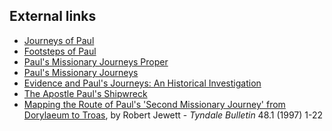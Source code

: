 ## External links

-   [Journeys of Paul](http://www.luthersem.edu/ckoester/Paul/Main.htm)
-   [Footsteps of Paul](http://www.abrock.com/Greece-Turkey/FootstepsIntro.html)
-   [Paul's Missionary Journeys Proper](http://www.kolumbus.fi/hjussila/rsla/Paul/paul09.html)
-   [Paul's Missionary Journeys](http://www.abu.nb.ca/ecm/topics/event14.htm)
-   [Evidence and Paul's Journeys: An Historical Investigation](http://www.parsagard.com/)
-   [The Apostle Paul's Shipwreck](http://www.parsagard.com/shipwreck.htm)
-   [Mapping the Route of Paul's 'Second Missionary Journey' from Dorylaeum to Troas](http://tyndalehouse.com/tynbul/library/TynBull_1997_48_1_01Jewett_Pauls2MJ_Mapping.pdf),
    by Robert Jewett - *Tyndale Bulletin* 48.1 (1997) 1-22



